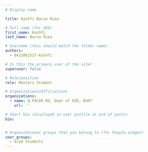 ```yaml
---
# Display name

title: Kashfi Barua Riea

# Full name (for SEO)
first_name: Kashfi
last_name: Barua Riea

# Username (this should match the folder name)
authors:
  - 0422062527-Kashfi

# Is this the primary user of the site?
superuser: false

# Role/position
role: Masters Student 

# Organizations/Affiliations
organizations:
  - name: Q-PACER RG, Dept of EEE, BUET
    url: ''

# Short bio (displayed in user profile at end of posts)
bio: 


# Organizational groups that you belong to (for People widget)
user_groups:
  - Grad Students
---
```

